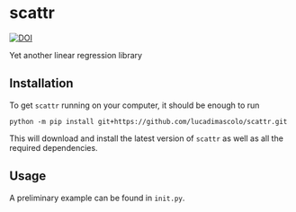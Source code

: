 # scattr

[![DOI](https://zenodo.org/badge/DOI/10.5281/zenodo.10528327.svg)](https://doi.org/10.5281/zenodo.10528327)

Yet another linear regression library

## Installation

To get `scattr` running on your computer, it should be enough to run

```
python -m pip install git+https://github.com/lucadimascolo/scattr.git
```

This will  download and install the latest version of `scattr` as well as all the required dependencies.

## Usage

A preliminary example can be found in `init.py`.
